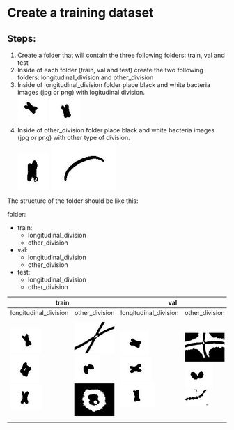 # Create a training dataset

## Steps:
1. Create a folder that will contain the three following folders: train, val and test
2. Inside of each folder (train, val and test) create the two following folders: longitudinal_division and other_division
3. Inside of longitudinal_division folder place black and white bacteria images (jpg or png) with logitudinal division.<br>
![longitudinal1](longdiv_train_55.jpg) ![longitudinal2](longdiv_train_72.jpg)
4. Inside of other_division folder place black and white bacteria images (jpg or png) with other type of division.<br>
![other1](other_1.jpg) ![other2](other_2.jpg)

The structure of the folder should be like this:<br>

folder:
  * train:<br>
    * longitudinal_division<br>
    * other_division<br>
  * val:<br>
    * longitudinal_division<br>
    * other_division<br>
  * test:<br>
    * longitudinal_division<br>
    * other_division<br>

<table>
  <thead>
    <tr>
      <th colspan=4>train</th>
      <th colspan=4>val</th>
      <th colspan=4>test</th>
    </tr>
  </thead>
  <tbody>
    <tr>
      <td colspan=2>longitudinal_division</td>
      <td colspan=2>other_division</td>
      <td colspan=2>longitudinal_division</td>
      <td colspan=2>other_division</td>
      <td colspan=2>longitudinal_division</td>
      <td colspan=2>other_division</td>
    </tr>
      <td colspan=2><img src="train_long_1.jpg" alt=""></img> <img src="train_long_2.jpg" alt=""></img> <img src="train_long_3.jpg" alt=""></img>
      <td colspan=2><img src="train_other_1.jpg" alt=""></img> <img src="train_other_2.jpg" alt=""></img> <img src="train_other_3.jpg" alt=""></img>
      <td colspan=2><img src="val_long_1.jpg" alt=""></img> <img src="val_long_2.jpg" alt=""></img> <img src="val_long_3.jpg" alt=""></img>
      <td colspan=2><img src="val_other_1.jpg" alt=""></img> <img src="val_other_2.jpg" alt=""></img> <img src="val_other_3.jpg" alt=""></img>
      <td colspan=2><img src="test_long_1.jpg" alt=""></img> <img src="test_long_2.jpg" alt=""></img> <img src="test_long_3.jpg" alt=""></img>
      <td colspan=2><img src="test_other_1.jpg" alt=""></img> <img src="test_other_2.jpg" alt=""></img> <img src="test_other_3.jpg" alt=""></img>
    <tr>
    </tr>
  </tbody>
</table>
